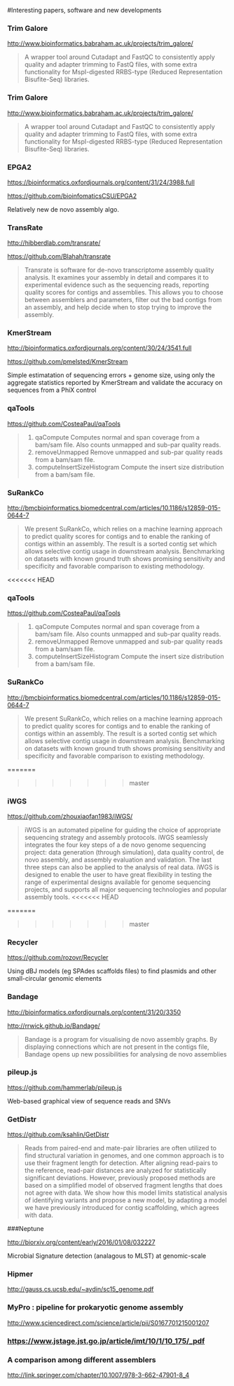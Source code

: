 #Interesting papers, software and new developments

### Trim Galore

http://www.bioinformatics.babraham.ac.uk/projects/trim_galore/

>A wrapper tool around Cutadapt and FastQC to consistently apply quality and adapter trimming to FastQ files, with some extra functionality for MspI-digested RRBS-type (Reduced Representation Bisufite-Seq) libraries.

### Trim Galore

http://www.bioinformatics.babraham.ac.uk/projects/trim_galore/

>A wrapper tool around Cutadapt and FastQC to consistently apply quality and adapter trimming to FastQ files, with some extra functionality for MspI-digested RRBS-type (Reduced Representation Bisufite-Seq) libraries.

### EPGA2

https://bioinformatics.oxfordjournals.org/content/31/24/3988.full

https://github.com/bioinfomaticsCSU/EPGA2

Relatively new de novo assembly algo. 


### TransRate

http://hibberdlab.com/transrate/

https://github.com/Blahah/transrate

>Transrate is software for de-novo transcriptome assembly quality analysis. It examines your assembly in detail and compares it to experimental evidence such as the sequencing reads, reporting quality scores for contigs and assemblies. This allows you to choose between assemblers and parameters, filter out the bad contigs from an assembly, and help decide when to stop trying to improve the assembly.


### KmerStream

http://bioinformatics.oxfordjournals.org/content/30/24/3541.full

https://github.com/pmelsted/KmerStream


Simple estimatation of sequencing errors + genome size, using only the aggregate statistics reported by KmerStream and validate the 
accuracy on sequences from a PhiX control

### qaTools

https://github.com/CosteaPaul/qaTools

>1. qaCompute
>   Computes normal and span coverage from a bam/sam file.
>   Also counts unmapped and sub-par quality reads.
>2. removeUnmapped
>   Remove unmapped and sub-par quality reads from a bam/sam file.
>3. computeInsertSizeHistogram
>   Compute the insert size distribution from a bam/sam file.

### SuRankCo

http://bmcbioinformatics.biomedcentral.com/articles/10.1186/s12859-015-0644-7

>We present SuRankCo, which relies on a machine learning approach to predict quality scores for contigs and to enable the ranking of contigs within an assembly. The result is a sorted contig set which allows selective contig usage in downstream analysis. Benchmarking on datasets with known ground truth shows promising sensitivity and specificity and favorable comparison to existing methodology.

<<<<<<< HEAD
### qaTools

https://github.com/CosteaPaul/qaTools

>1. qaCompute
>   Computes normal and span coverage from a bam/sam file.
>   Also counts unmapped and sub-par quality reads.
>2. removeUnmapped
>   Remove unmapped and sub-par quality reads from a bam/sam file.
>3. computeInsertSizeHistogram
>   Compute the insert size distribution from a bam/sam file.

### SuRankCo

http://bmcbioinformatics.biomedcentral.com/articles/10.1186/s12859-015-0644-7

>We present SuRankCo, which relies on a machine learning approach to predict quality scores for contigs and to enable the ranking of contigs within an assembly. The result is a sorted contig set which allows selective contig usage in downstream analysis. Benchmarking on datasets with known ground truth shows promising sensitivity and specificity and favorable comparison to existing methodology.

=======
>>>>>>> master
### iWGS

https://github.com/zhouxiaofan1983/iWGS/

>iWGS is an automated pipeline for guiding the choice of appropriate sequencing strategy and assembly protocols. iWGS seamlessly integrates the four key steps of a de novo genome sequencing project: data generation (through simulation), data quality control, de novo assembly, and assembly evaluation and validation. The last three steps can also be applied to the analysis of real data. iWGS is designed to enable the user to have great flexibility in testing the range of experimental designs available for genome sequencing projects, and supports all major sequencing technologies and popular assembly tools.
<<<<<<< HEAD

=======
>>>>>>> master

### Recycler

https://github.com/rozovr/Recycler

Using dBJ models (eg SPAdes scaffolds files) to find plasmids and other small-circular genomic elements


### Bandage

http://bioinformatics.oxfordjournals.org/content/31/20/3350

http://rrwick.github.io/Bandage/

>Bandage is a program for visualising de novo assembly graphs. By displaying connections which are not present in the contigs file, Bandage opens up new possibilities for analysing de novo assemblies


### pileup.js

https://github.com/hammerlab/pileup.js

Web-based graphical view of sequence reads and SNVs


### GetDistr

https://github.com/ksahlin/GetDistr

>Reads from paired-end and mate-pair libraries are often utilized to find structural variation in genomes, and one common approach is to use their fragment length for detection. After aligning read-pairs to the reference, read-pair distances are analyzed for statistically significant deviations. However, previously proposed methods are based on a simplified model of observed fragment lengths that does not agree with data. We show how this model limits statistical analysis of identifying variants and propose a new model, by adapting a model we have previously introduced for contig scaffolding, which agrees with data.

###Neptune

http://biorxiv.org/content/early/2016/01/08/032227

Microbial Signature detection (analagous to MLST) at genomic-scale

### Hipmer

http://gauss.cs.ucsb.edu/~aydin/sc15_genome.pdf

### MyPro : pipeline for prokaryotic genome assembly

http://www.sciencedirect.com/science/article/pii/S0167701215001207

###  https://www.jstage.jst.go.jp/article/imt/10/1/10_175/_pdf

### A comparison among different assemblers

 http://link.springer.com/chapter/10.1007/978-3-662-47901-8_4
